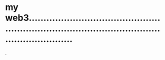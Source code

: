 # my web3.........................................................................................................................
.

